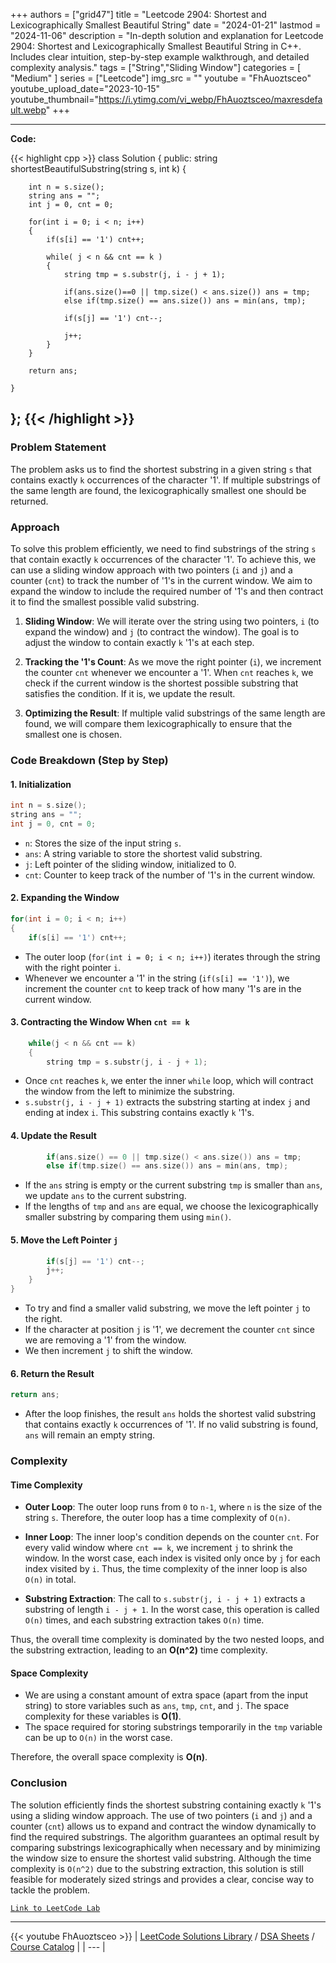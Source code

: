 
+++
authors = ["grid47"]
title = "Leetcode 2904: Shortest and Lexicographically Smallest Beautiful String"
date = "2024-01-21"
lastmod = "2024-11-06"
description = "In-depth solution and explanation for Leetcode 2904: Shortest and Lexicographically Smallest Beautiful String in C++. Includes clear intuition, step-by-step example walkthrough, and detailed complexity analysis."
tags = ["String","Sliding Window"]
categories = [
    "Medium"
]
series = ["Leetcode"]
img_src = ""
youtube = "FhAuoztsceo"
youtube_upload_date="2023-10-15"
youtube_thumbnail="https://i.ytimg.com/vi_webp/FhAuoztsceo/maxresdefault.webp"
+++



---
**Code:**

{{< highlight cpp >}}
class Solution {
public:
    string shortestBeautifulSubstring(string s, int k) {
        
        int n = s.size();
        string ans = "";
        int j = 0, cnt = 0;

        for(int i = 0; i < n; i++)
        {
            if(s[i] == '1') cnt++;

            while( j < n && cnt == k )
            {
                string tmp = s.substr(j, i - j + 1);

                if(ans.size()==0 || tmp.size() < ans.size()) ans = tmp;
                else if(tmp.size() == ans.size()) ans = min(ans, tmp);

                if(s[j] == '1') cnt--;

                j++;
            }
        }

        return ans;        
        
    }
};
{{< /highlight >}}
---

### Problem Statement

The problem asks us to find the shortest substring in a given string `s` that contains exactly `k` occurrences of the character '1'. If multiple substrings of the same length are found, the lexicographically smallest one should be returned.

### Approach

To solve this problem efficiently, we need to find substrings of the string `s` that contain exactly `k` occurrences of the character '1'. To achieve this, we can use a sliding window approach with two pointers (`i` and `j`) and a counter (`cnt`) to track the number of '1's in the current window. We aim to expand the window to include the required number of '1's and then contract it to find the smallest possible valid substring. 

1. **Sliding Window**: We will iterate over the string using two pointers, `i` (to expand the window) and `j` (to contract the window). The goal is to adjust the window to contain exactly `k` '1's at each step.
   
2. **Tracking the '1's Count**: As we move the right pointer (`i`), we increment the counter `cnt` whenever we encounter a '1'. When `cnt` reaches `k`, we check if the current window is the shortest possible substring that satisfies the condition. If it is, we update the result.

3. **Optimizing the Result**: If multiple valid substrings of the same length are found, we will compare them lexicographically to ensure that the smallest one is chosen.

### Code Breakdown (Step by Step)

#### 1. Initialization

```cpp
int n = s.size();
string ans = "";
int j = 0, cnt = 0;
```

- `n`: Stores the size of the input string `s`.
- `ans`: A string variable to store the shortest valid substring.
- `j`: Left pointer of the sliding window, initialized to 0.
- `cnt`: Counter to keep track of the number of '1's in the current window.

#### 2. Expanding the Window

```cpp
for(int i = 0; i < n; i++)
{
    if(s[i] == '1') cnt++;
```

- The outer loop (`for(int i = 0; i < n; i++)`) iterates through the string with the right pointer `i`.
- Whenever we encounter a '1' in the string (`if(s[i] == '1')`), we increment the counter `cnt` to keep track of how many '1's are in the current window.

#### 3. Contracting the Window When `cnt == k`

```cpp
    while(j < n && cnt == k)
    {
        string tmp = s.substr(j, i - j + 1);
```

- Once `cnt` reaches `k`, we enter the inner `while` loop, which will contract the window from the left to minimize the substring.
- `s.substr(j, i - j + 1)` extracts the substring starting at index `j` and ending at index `i`. This substring contains exactly `k` '1's.

#### 4. Update the Result

```cpp
        if(ans.size() == 0 || tmp.size() < ans.size()) ans = tmp;
        else if(tmp.size() == ans.size()) ans = min(ans, tmp);
```

- If the `ans` string is empty or the current substring `tmp` is smaller than `ans`, we update `ans` to the current substring.
- If the lengths of `tmp` and `ans` are equal, we choose the lexicographically smaller substring by comparing them using `min()`.

#### 5. Move the Left Pointer `j`

```cpp
        if(s[j] == '1') cnt--;
        j++;
    }
}
```

- To try and find a smaller valid substring, we move the left pointer `j` to the right.
- If the character at position `j` is '1', we decrement the counter `cnt` since we are removing a '1' from the window.
- We then increment `j` to shift the window.

#### 6. Return the Result

```cpp
return ans;
```

- After the loop finishes, the result `ans` holds the shortest valid substring that contains exactly `k` occurrences of '1'. If no valid substring is found, `ans` will remain an empty string.

### Complexity

#### Time Complexity

- **Outer Loop**: The outer loop runs from `0` to `n-1`, where `n` is the size of the string `s`. Therefore, the outer loop has a time complexity of `O(n)`.
  
- **Inner Loop**: The inner loop's condition depends on the counter `cnt`. For every valid window where `cnt == k`, we increment `j` to shrink the window. In the worst case, each index is visited only once by `j` for each index visited by `i`. Thus, the time complexity of the inner loop is also `O(n)` in total.

- **Substring Extraction**: The call to `s.substr(j, i - j + 1)` extracts a substring of length `i - j + 1`. In the worst case, this operation is called `O(n)` times, and each substring extraction takes `O(n)` time.

Thus, the overall time complexity is dominated by the two nested loops, and the substring extraction, leading to an **O(n^2)** time complexity.

#### Space Complexity

- We are using a constant amount of extra space (apart from the input string) to store variables such as `ans`, `tmp`, `cnt`, and `j`. The space complexity for these variables is **O(1)**.
- The space required for storing substrings temporarily in the `tmp` variable can be up to `O(n)` in the worst case.

Therefore, the overall space complexity is **O(n)**.

### Conclusion

The solution efficiently finds the shortest substring containing exactly `k` '1's using a sliding window approach. The use of two pointers (`i` and `j`) and a counter (`cnt`) allows us to expand and contract the window dynamically to find the required substrings. The algorithm guarantees an optimal result by comparing substrings lexicographically when necessary and by minimizing the window size to ensure the shortest valid substring. Although the time complexity is `O(n^2)` due to the substring extraction, this solution is still feasible for moderately sized strings and provides a clear, concise way to tackle the problem.

[`Link to LeetCode Lab`](https://leetcode.com/problems/shortest-and-lexicographically-smallest-beautiful-string/description/)

---
{{< youtube FhAuoztsceo >}}
| [LeetCode Solutions Library](https://grid47.xyz/leetcode/) / [DSA Sheets](https://grid47.xyz/sheets/) / [Course Catalog](https://grid47.xyz/courses/) |
| --- |
